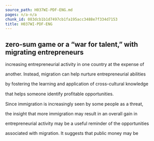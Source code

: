 ```yaml
---
source_path: H037WI-PDF-ENG.md
pages: n/a-n/a
chunk_id: 083dcb1b1d7497cb1fa195acc3488e7f334d7153
title: H037WI-PDF-ENG
---
```

## zero-sum game or a “war for talent,” with migrating entrepreneurs

increasing entrepreneurial activity in one country at the expense of

another. Instead, migration can help nurture entrepreneurial abilities

by fostering the learning and application of cross-cultural knowledge

that helps someone identify proﬁtable opportunities.

Since immigration is increasingly seen by some people as a threat,

the insight that more immigration may result in an overall gain in

entrepreneurial activity may be a useful reminder of the opportunities

associated with migration. It suggests that public money may be
